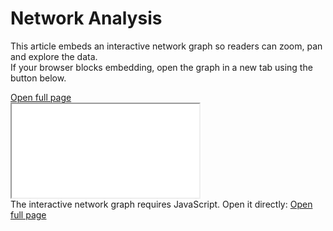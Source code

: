 # Network Analysis

This article embeds an interactive network graph so readers can zoom, pan and explore the data.  
If your browser blocks embedding, open the graph in a new tab using the button below.

<div class="embed-wrap">
  <div class="embed-controls">
    <a class="btn" href="/assets/network_graph_node2.html" target="_blank" rel="noopener">Open full page</a>
  </div>

  <iframe
    id="network-iframe"
    class="responsive-iframe"
    src="/assets/network_graph_node2.html"
    title="Interactive network graph"
    loading="lazy"
    sandbox="allow-scripts allow-same-origin allow-popups allow-forms"
    allow="fullscreen; accelerometer; camera; geolocation; gyroscope; microphone; clipboard-read; clipboard-write"
  ></iframe>
</div>

<noscript>
  The interactive network graph requires JavaScript. Open it directly:
  <a href="/assets/network_graph_node2.html" target="_blank" rel="noopener">Open full page</a>
</noscript>